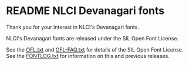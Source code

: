 README
NLCI Devanagari fonts
=====================

Thank you for your interest in NLCI's Devanagari fonts.

NLCI's Devanagari fonts are released under the SIL Open Font License.

See the [OFL.txt](OFL.txt) and [OFL-FAQ.txt](OFL-FAQ.txt) for details of the SIL Open Font License.
See the [FONTLOG.txt](FONTLOG.txt) for information on this and previous releases.
